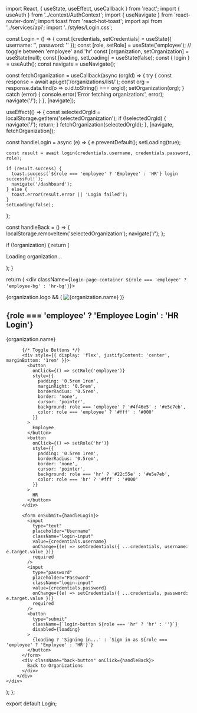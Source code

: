 import React, { useState, useEffect, useCallback } from 'react';
import { useAuth } from '../context/AuthContext';
import { useNavigate } from 'react-router-dom';
import toast from 'react-hot-toast';
import api from '../services/api';
import '../styles/Login.css';

const Login = () => {
  const [credentials, setCredentials] = useState({ username: '', password: '' });
  const [role, setRole] = useState('employee'); // toggle between 'employee' and 'hr'
  const [organization, setOrganization] = useState(null);
  const [loading, setLoading] = useState(false);
  const { login } = useAuth();
  const navigate = useNavigate();

  const fetchOrganization = useCallback(async (orgId) => {
    try {
      const response = await api.get('/organizations/list/');
      const org = response.data.find(o => o.id.toString() === orgId);
      setOrganization(org);
    } catch (error) {
      console.error('Error fetching organization:', error);
      navigate('/');
    }
  }, [navigate]);

  useEffect(() => {
    const selectedOrgId = localStorage.getItem('selectedOrganization');
    if (!selectedOrgId) {
      navigate('/');
      return;
    }
    fetchOrganization(selectedOrgId);
  }, [navigate, fetchOrganization]);

  const handleLogin = async (e) => {
    e.preventDefault();
    setLoading(true);

    const result = await login(credentials.username, credentials.password, role);

    if (result.success) {
      toast.success(`${role === 'employee' ? 'Employee' : 'HR'} login successful!`);
      navigate('/dashboard');
    } else {
      toast.error(result.error || 'Login failed');
    }
    setLoading(false);
  };

  const handleBack = () => {
    localStorage.removeItem('selectedOrganization');
    navigate('/');
  };

  if (!organization) {
    return (
      <div className="login-page-container employee-bg">
        <div className="login-card">
          <p>Loading organization...</p>
        </div>
      </div>
    );
  }

  return (
    <div className={`login-page-container ${role === 'employee' ? 'employee-bg' : 'hr-bg'}`}>
      <div className="login-card">
          {organization.logo && (
            <img src={organization.logo} alt={organization.name} className="login-logo" />
          )}
          <h2 className="login-title">{role === 'employee' ? 'Employee Login' : 'HR Login'}</h2>
          <p className="login-subtitle">{organization.name}</p>

          {/* Toggle Buttons */}
          <div style={{ display: 'flex', justifyContent: 'center', marginBottom: '1rem' }}>
            <button
              onClick={() => setRole('employee')}
              style={{
                padding: '0.5rem 1rem',
                marginRight: '0.5rem',
                borderRadius: '0.5rem',
                border: 'none',
                cursor: 'pointer',
                background: role === 'employee' ? '#4f46e5' : '#e5e7eb',
                color: role === 'employee' ? '#fff' : '#000'
              }}
            >
              Employee
            </button>
            <button
              onClick={() => setRole('hr')}
              style={{
                padding: '0.5rem 1rem',
                borderRadius: '0.5rem',
                border: 'none',
                cursor: 'pointer',
                background: role === 'hr' ? '#22c55e' : '#e5e7eb',
                color: role === 'hr' ? '#fff' : '#000'
              }}
            >
              HR
            </button>
          </div>

          <form onSubmit={handleLogin}>
            <input
              type="text"
              placeholder="Username"
              className="login-input"
              value={credentials.username}
              onChange={(e) => setCredentials({ ...credentials, username: e.target.value })}
              required
            />
            <input
              type="password"
              placeholder="Password"
              className="login-input"
              value={credentials.password}
              onChange={(e) => setCredentials({ ...credentials, password: e.target.value })}
              required
            />
            <button
              type="submit"
              className={`login-button ${role === 'hr' ? 'hr' : ''}`}
              disabled={loading}
            >
              {loading ? 'Signing in...' : `Sign in as ${role === 'employee' ? 'Employee' : 'HR'}`}
            </button>
          </form>
          <div className="back-button" onClick={handleBack}>
            Back to Organizations
          </div>
        </div>
    </div>
  );
};

export default Login;

